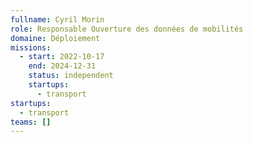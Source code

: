 ```yaml
---
fullname: Cyril Morin
role: Responsable Ouverture des données de mobilités
domaine: Déploiement
missions:
  - start: 2022-10-17
    end: 2024-12-31
    status: independent
    startups:
      - transport
startups:
  - transport
teams: []
---
```

